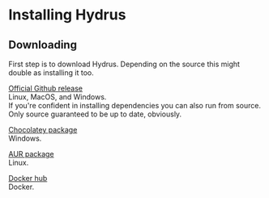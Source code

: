 # Installing Hydrus

## Downloading
First step is to download Hydrus. Depending on the source this might double as installing it too.

[Official Github release](https://github.com/hydrusnetwork/hydrus/releases)  
Linux, MacOS, and Windows.  
If you're confident in installing dependencies you can also run from source.  
Only source guaranteed to be up to date, obviously.

[Chocolatey package](https://chocolatey.org/packages/hydrus-network)  
Windows.

[AUR package](https://aur.archlinux.org/packages/hydrus/)  
Linux.

[Docker hub](https://hub.docker.com/r/suika/hydrus)  
Docker.